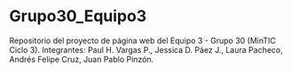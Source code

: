 # Grupo30_Equipo3
Repositorio del proyecto de página web del Equipo 3 - Grupo 30 (MinTIC Ciclo 3).
Integrantes: Paul H. Vargas P., Jessica D. Páez J., Laura Pacheco, Andrés Felipe Cruz, Juan Pablo Pinzón.
